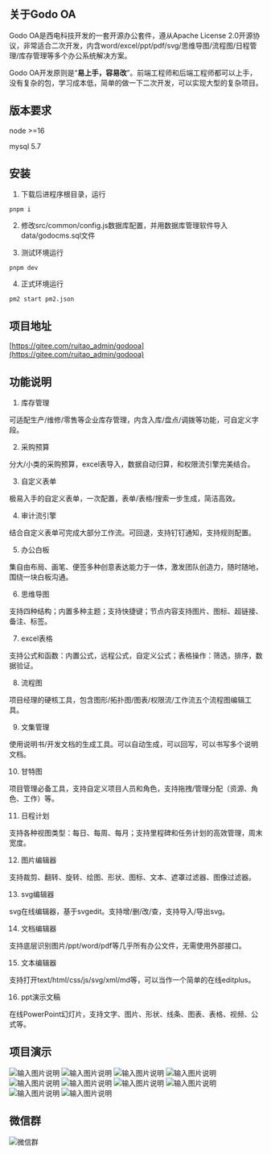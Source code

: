 ## 关于Godo OA

Godo OA是西电科技开发的一套开源办公套件，遵从Apache License 2.0开源协议，非常适合二次开发，内含word/excel/ppt/pdf/svg/思维导图/流程图/日程管理/库存管理等多个办公系统解决方案。

Godo OA开发原则是“**易上手，容易改**”。前端工程师和后端工程师都可以上手，没有复杂的包，学习成本低，简单的做一下二次开发，可以实现大型的复杂项目。

## 版本要求

node >=16

mysql 5.7

## 安装


1. 下载后进程序根目录，运行
```
pnpm i
```

2. 修改src/common/config.js数据库配置，并用数据库管理软件导入data/godocms.sql文件

3. 测试环境运行
```
pnpm dev
```

4. 正式环境运行
```
pm2 start pm2.json
```


## 项目地址


[https://gitee.com/ruitao_admin/godooa](https://gitee.com/ruitao_admin/godooa)

## 功能说明



1. 库存管理

可适配生产/维修/零售等企业库存管理，内含入库/盘点/调拨等功能，可自定义字段。


2. 采购预算

分大/小类的采购预算，excel表导入，数据自动归算，和权限流引擎完美结合。


3. 自定义表单

极易入手的自定义表单，一次配置，表单/表格/搜索一步生成，简洁高效。


4. 审计流引擎

结合自定义表单可完成大部分工作流。可回退，支持钉钉通知，支持规则配置。


5. 办公白板

集自由布局、画笔、便签多种创意表达能力于一体，激发团队创造力，随时随地，围绕一块白板沟通。


6. 思维导图

支持四种结构；内置多种主题；支持快捷键；节点内容支持图片、图标、超链接、备注、标签。


7. excel表格

支持公式和函数：内置公式，远程公式，自定义公式；表格操作：筛选，排序，数据验证。


8. 流程图

项目经理的硬核工具，包含图形/拓扑图/图表/权限流/工作流五个流程图编辑工具。


9. 文集管理

使用说明书/开发文档的生成工具。可以自动生成，可以回写，可以书写多个说明文档。


10. 甘特图

项目管理必备工具，支持自定义项目人员和角色，支持拖拽/管理分配（资源、角色、工作）等。


11. 日程计划

支持各种视图类型：每日、每周、每月；支持里程碑和任务计划的高效管理，周末宽度。


12. 图片编辑器

支持裁剪、翻转、旋转、绘图、形状、图标、文本、遮罩过滤器、图像过滤器。


13. svg编辑器

svg在线编辑器，基于svgedit。支持增/删/改/查，支持导入/导出svg。


14. 文档编辑器

支持底层识别图片/ppt/word/pdf等几乎所有办公文件，无需使用外部接口。


15. 文本编辑器

支持打开text/html/css/js/svg/xml/md等，可以当作一个简单的在线editplus。


16. ppt演示文稿

在线PowerPoint幻灯片，支持文字、图片、形状、线条、图表、表格、视频、公式等。


## 项目演示

![输入图片说明](docs/1.jpg)
![输入图片说明](docs/2.jpg)
![输入图片说明](docs/3.jpg)
![输入图片说明](docs/4.jpg)
![输入图片说明](docs/5.jpg)
![输入图片说明](docs/6.jpg)
![输入图片说明](docs/7.jpg)
![输入图片说明](docs/8.jpg)
![输入图片说明](docs/9.jpg)
![输入图片说明](docs/10.jpg)

## 微信群
![微信群](docs/wx.png)
